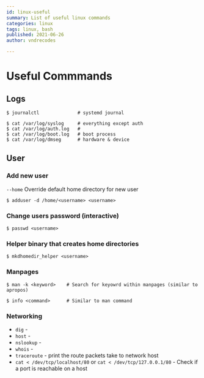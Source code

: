 ```yaml
---
id: linux-useful
summary: List of useful linux commands
categories: linux
tags: linux, bash
published: 2021-06-26
author: vndrecodes

---
```


# Useful Commmands

## Logs
```shell
$ journalctl              # systemd journal

$ cat /var/log/syslog     # everything except auth
$ cat /var/log/auth.log   #
$ cat /var/log/boot.log   # boot process
$ cat /var/log/dmseg      # hardware & device
```

## User

### Add new user
`--home` Override default home directory for new user
```shell
$ adduser -d /home/<username> <username>
```

### Change users password (interactive)
```shell
$ passwd <username>
```

### Helper binary that creates home directories
```shell
$ mkdhomedir_helper <username>
```

### Manpages
```shell
$ man -k <keyword>    # Search for keyowrd within manpages (similar to apropos)
```
```shell
$ info <command>      # Similar to man command
```

### Networking
* `dig` -
* `host` -
* `nslookup` -
* `whois` -
* `traceroute` - print the route packets take to network host
* `cat < /dev/tcp/localhost/80` or `cat < /dev/tcp/127.0.0.1/80` - Check if a port is reachable on a host
